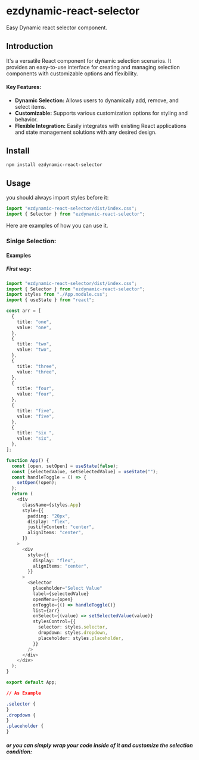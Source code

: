 # ezdynamic-react-selector

Easy Dynamic react selector component.

## Introduction

It's a versatile React component for dynamic selection scenarios. It provides an easy-to-use interface for creating and managing selection components with customizable options and flexibility.

#### Key Features:

- **Dynamic Selection:** Allows users to dynamically add, remove, and select items.
- **Customizable:** Supports various customization options for styling and behavior.
- **Flexible Integration:** Easily integrates with existing React applications and state management solutions with any desired design.

## Install

```bash
npm install ezdynamic-react-selector
```

## Usage

you should always import styles before it:

```ts
import "ezdynamic-react-selector/dist/index.css";
import { Selector } from "ezdynamic-react-selector";
```

Here are examples of how you can use it.

### Sinlge Selection: 

#### Examples

##### First way: 

```ts
import "ezdynamic-react-selector/dist/index.css";
import { Selector } from "ezdynamic-react-selector";
import styles from "./App.module.css";
import { useState } from "react";

const arr = [
  {
    title: "one",
    value: "one",
  },
  {
    title: "two",
    value: "two",
  },
  {
    title: "three",
    value: "three",
  },
  {
    title: "four",
    value: "four",
  },
  {
    title: "five",
    value: "five",
  },
  {
    title: "six ",
    value: "six",
  },
];

function App() {
  const [open, setOpen] = useState(false);
  const [selectedValue, setSelectedValue] = useState("");
  const handleToggle = () => {
    setOpen(!open);
  };
  return (
    <div
      className={styles.App}
      style={{
        padding: "20px",
        display: "flex",
        justifyContent: "center",
        alignItems: "center",
      }}
    >
      <div
        style={{
          display: "flex",
          alignItems: "center",
        }}
      >
        <Selector
          placeholder="Select Value"
          label={selectedValue}
          openMenu={open}
          onToggle={() => handleToggle()}
          list={arr}
          onSelect={(value) => setSelectedValue(value)}
          stylesControl={{
            selector: styles.selector,
            dropdown: styles.dropdown,
            placeholder: styles.placeholder,
          }}
        />
      </div>
    </div>
  );
}

export default App;
```

```css
// As Example

.selector {
}
.dropdown {
}
.placeholder {
}
```

##### or you can simply wrap your code inside of it and customize the selection condition:

```ts 

```